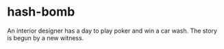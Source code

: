 # hash-bomb
An interior designer has a day to play poker and win a car wash. The story is begun by a new witness.
